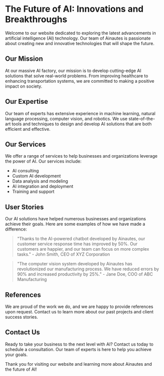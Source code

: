<!--font:Lato-->

# The Future of AI: Innovations and Breakthroughs

Welcome to our website dedicated to exploring the latest advancements in artificial intelligence (AI) technology. Our team of Ainautes is passionate about creating new and innovative technologies that will shape the future.

## Our Mission

At our massive AI factory, our mission is to develop cutting-edge AI solutions that solve real-world problems. From improving healthcare to enhancing transportation systems, we are committed to making a positive impact on society.

## Our Expertise

Our team of experts has extensive experience in machine learning, natural language processing, computer vision, and robotics. We use state-of-the-art tools and techniques to design and develop AI solutions that are both efficient and effective.

## Our Services

We offer a range of services to help businesses and organizations leverage the power of AI. Our services include:

- AI consulting
- Custom AI development
- Data analysis and modeling
- AI integration and deployment
- Training and support

## User Stories

Our AI solutions have helped numerous businesses and organizations achieve their goals. Here are some examples of how we have made a difference:

> "Thanks to the AI-powered chatbot developed by Ainautes, our customer service response time has improved by 50%. Our customers are happier, and our team can focus on more complex tasks." - John Smith, CEO of XYZ Corporation

> "The computer vision system developed by Ainautes has revolutionized our manufacturing process. We have reduced errors by 90% and increased productivity by 25%." - Jane Doe, COO of ABC Manufacturing

## References

We are proud of the work we do, and we are happy to provide references upon request. Contact us to learn more about our past projects and client success stories.

## Contact Us

Ready to take your business to the next level with AI? Contact us today to schedule a consultation. Our team of experts is here to help you achieve your goals. 

Thank you for visiting our website and learning more about Ainautes and the future of AI!

<!--

Write me content for website with wallpaper which alt text is:

"A team of Ainautes working tirelessly in a massive AI factory, creating new and innovative technologies for the future."

The name/title of the page should not be 1:1 copy of the alt text but rather a real content of the website which is using this wallpaper.

- Use markdown format 
- Start with heading
- Heading should be short and concise
- The content should look like a real website 
- The website should not be about the wallpaper, wallpaper is just a related background
- Heading should be contain work "wallpaper" or "background"
- Include real sections like references, contact, user stories, etc. use things relevant to the page purpose.
- Feel free to use structure like headings, bullets, numbering, blockquotes, paragraphs, horizontal lines, etc.
- You can use formatting like bold or _italic_
- You can include UTF-8 emojis
- Links should be only #hash anchors (and you can refer to the document itself)
- Do not include images


---


# The Future of AI: Innovations and Breakthroughs

Welcome to our website dedicated to exploring the latest advancements in artificial intelligence (AI) technology. Our team of Ainautes is passionate about creating new and innovative technologies that will shape the future.

## Our Mission

At our massive AI factory, our mission is to develop cutting-edge AI solutions that solve real-world problems. From improving healthcare to enhancing transportation systems, we are committed to making a positive impact on society.

## Our Expertise

Our team of experts has extensive experience in machine learning, natural language processing, computer vision, and robotics. We use state-of-the-art tools and techniques to design and develop AI solutions that are both efficient and effective.

## Our Services

We offer a range of services to help businesses and organizations leverage the power of AI. Our services include:

- AI consulting
- Custom AI development
- Data analysis and modeling
- AI integration and deployment
- Training and support

## User Stories

Our AI solutions have helped numerous businesses and organizations achieve their goals. Here are some examples of how we have made a difference:

> "Thanks to the AI-powered chatbot developed by Ainautes, our customer service response time has improved by 50%. Our customers are happier, and our team can focus on more complex tasks." - John Smith, CEO of XYZ Corporation

> "The computer vision system developed by Ainautes has revolutionized our manufacturing process. We have reduced errors by 90% and increased productivity by 25%." - Jane Doe, COO of ABC Manufacturing

## References

We are proud of the work we do, and we are happy to provide references upon request. Contact us to learn more about our past projects and client success stories.

## Contact Us

Ready to take your business to the next level with AI? Contact us today to schedule a consultation. Our team of experts is here to help you achieve your goals. 

Thank you for visiting our website and learning more about Ainautes and the future of AI!

-->
